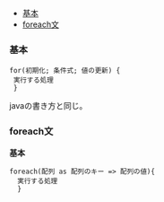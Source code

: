* [基本](#基本)
* [foreach文](#foreach文)

### 基本

    for(初期化; 条件式; 値の更新) {
     実行する処理
     }

javaの書き方と同じ。

### foreach文

**基本**

    foreach(配列 as 配列のキー => 配列の値){
      実行する処理
      }
    

